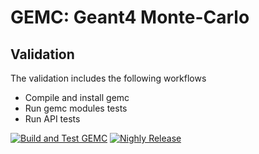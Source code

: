 # GEMC: Geant4 Monte-Carlo 

## Validation

The validation includes the following workflows

- Compile and install gemc
- Run gemc modules tests
- Run API tests


[![Build and Test GEMC](https://github.com/gemc/src/actions/workflows/gemc.yml/badge.svg)](https://github.com/gemc/src/actions/workflows/gemc.yml)
[![Nighly Release](https://github.com/gemc/src/actions/workflows/dev_release.yml/badge.svg)](https://github.com/gemc/src/actions/workflows/dev_release.yml)

